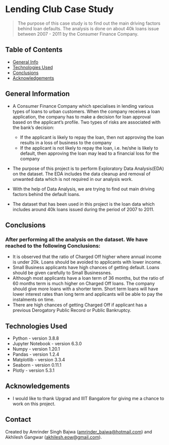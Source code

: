 # Lending Club Case Study
> The purpose of this case study is to find out the main driving factors behind loan defaults. The analysis is done on about 40k loans issue between 2007 - 2011 by the Consumer Finance Company.


## Table of Contents
* [General Info](#general-information)
* [Technologies Used](#technologies-used)
* [Conclusions](#conclusions)
* [Acknowledgements](#acknowledgements)

<!-- You can include any other section that is pertinent to your problem -->

## General Information
- A Consumer Finance Company which specialises in lending various types of loans to urban customers. When the company receives a loan application, the company has to make a decision for loan approval based on the applicant’s profile. Two types of risks are associated with the bank’s decision:
   - If the applicant is likely to repay the loan, then not approving the loan results in a loss of business to the company
   - If the applicant is not likely to repay the loan, i.e. he/she is likely to default, then approving the loan may lead to a financial loss for the company

- The purpose of this project is to perform Exploratory Data Analysis(EDA) on the dataset. The EDA includes the data cleanup and removal of unwanted data which is not required in our analysis work. 
- With the help of Data Analysis, we are trying to find out main driving factors behind the default loans.
- The dataset that has been used in this project is the loan data which includes around 40k loans issued during the period of 2007 to 2011. 

<!-- You don't have to answer all the questions - just the ones relevant to your project. -->

## Conclusions
### After performing all the analysis on the dataset. We have reached to the following Conclusions:
- It is observed that the ratio of Charged Off higher where annual income is under 20k. Loans should be avoided to applicants with lower income.
- Small Business applicants have high chances of getting default. Loans should be given carefully to Small Businessnes.
- Although most applicants have a loan term of 36 months, but the ratio of 60 months term is much higher on Charged Off loans. The company should give more loans with a shorter term. Short term loans will have lower interest rates than long term and applicants will be able to pay the instalments on time.
- There are high chances of getting Charged Off if applicant has a previous Derogatory Public Record or Public Bankruptcy.

<!-- You don't have to answer all the questions - just the ones relevant to your project. -->


## Technologies Used
- Python - version 3.8.8
- Jupyter Notebook - version 6.3.0
- Numpy - version 1.20.1
- Pandas - version 1.2.4
- Matplotlib - version 3.3.4
- Seaborn - version 0.11.1
- Plotly - version 5.3.1


<!-- As the libraries versions keep on changing, it is recommended to mention the version of library used in this project -->

## Acknowledgements
- I would like to thank Upgrad and IIIT Bangalore for giving me a chance to work on this project.


## Contact
Created by Amrinder Singh Bajwa (amrinder_bajwa@hotmail.com) and Akhilesh Gangwar (akhilesh.eow@gmail.com).


<!-- Optional -->
<!-- ## License -->
<!-- This project is open source and available under the [... License](). -->

<!-- You don't have to include all sections - just the one's relevant to your project -->
